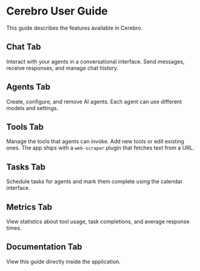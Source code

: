 # Cerebro User Guide

This guide describes the features available in Cerebro.

## Chat Tab
Interact with your agents in a conversational interface. Send messages, receive responses, and manage chat history.

## Agents Tab
Create, configure, and remove AI agents. Each agent can use different models and settings.

## Tools Tab
Manage the tools that agents can invoke. Add new tools or edit existing ones.
The app ships with a `web-scraper` plugin that fetches text from a URL.

## Tasks Tab
Schedule tasks for agents and mark them complete using the calendar interface.

## Metrics Tab
View statistics about tool usage, task completions, and average response times.

## Documentation Tab
View this guide directly inside the application.
